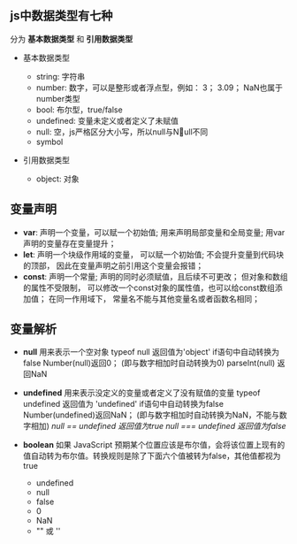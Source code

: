 js中数据类型有七种
----
分为 **基本数据类型** 和 **引用数据类型**
- 基本数据类型
    - string: 字符串
    - number: 数字，可以是整形或者浮点型，例如： 3； 3.09； NaN也属于number类型
    - bool: 布尔型，true/false
    - undefined: 变量未定义或者定义了未赋值
    - null: 空，js严格区分大小写，所以null与Null不同
    - symbol

- 引用数据类型
    - object: 对象

变量声明
----
- **var**: 
    声明一个变量，可以赋一个初始值; 
    用来声明局部变量和全局变量;
    用var声明的变量存在变量提升；
- **let**: 
    声明一个块级作用域的变量， 可以赋一个初始值;
    不会提升变量到代码块的顶部， 因此在变量声明之前引用这个变量会报错；
- **const**: 
    声明一个常量; 
    声明的同时必须赋值，且后续不可更改；
    但对象和数组的属性不受限制， 可以修改一个const对象的属性值，也可以给const数组添加值；
    在同一作用域下， 常量名不能与其他变量名或者函数名相同；

变量解析
----
- **null**
    用来表示一个空对象
    typeof null 返回值为'object'
    if语句中自动转换为false
    Number(null)返回0； (即与数字相加时自动转换为0)
    parseInt(null) 返回NaN
- **undefined**
    用来表示没定义的变量或者定义了没有赋值的变量
    typeof undefined 返回值为 'undefined'
    if语句中自动转换为false
    Number(undefined)返回NaN； (即与数字相加时自动转换为NaN，不能与数字相加)
    *null == undefined 返回值为true*
    *null === undefined 返回值为false*

- **boolean**
    如果 JavaScript 预期某个位置应该是布尔值，会将该位置上现有的值自动转为布尔值。转换规则是除了下面六个值被转为false，其他值都视为true
    - undefined
    - null
    - false
    - 0
    - NaN
    - "" 或 ''










